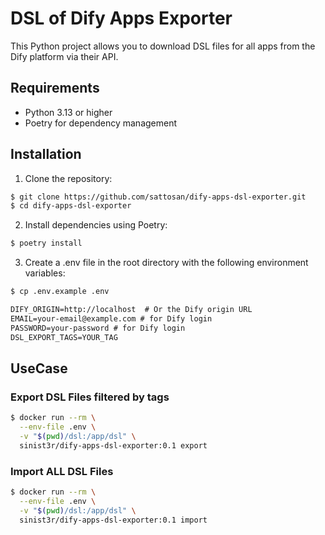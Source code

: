 # DSL of Dify Apps Exporter

This Python project allows you to download DSL files for all apps from the Dify platform via their API.

## Requirements

- Python 3.13 or higher
- Poetry for dependency management

## Installation

1. Clone the repository:

```bash
$ git clone https://github.com/sattosan/dify-apps-dsl-exporter.git
$ cd dify-apps-dsl-exporter
```

2. Install dependencies using Poetry:

```bash
$ poetry install
```

3. Create a .env file in the root directory with the following environment variables:

```bash
$ cp .env.example .env
```

```txt
DIFY_ORIGIN=http://localhost  # Or the Dify origin URL
EMAIL=your-email@example.com # for Dify login
PASSWORD=your-password # for Dify login
DSL_EXPORT_TAGS=YOUR_TAG
```

## UseCase

### Export DSL Files filtered by tags
```bash
$ docker run --rm \
  --env-file .env \
  -v "$(pwd)/dsl:/app/dsl" \
  sinist3r/dify-apps-dsl-exporter:0.1 export
```

### Import ALL DSL Files

```bash
$ docker run --rm \
  --env-file .env \
  -v "$(pwd)/dsl:/app/dsl" \
  sinist3r/dify-apps-dsl-exporter:0.1 import
```
